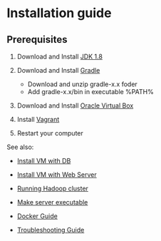 # Installation guide

## Prerequisites
1. Download and Install [JDK 1.8](http://www.oracle.com/technetwork/java/javase/downloads/index.html)
2. Download and Install [Gradle](https://gradle.org/gradle-download/)

	* Download and unzip gradle-x.x foder
	* Add gradle-x.x/bin in executable %PATH%
3. Download and Install [Oracle Virtual Box](https://www.virtualbox.org/wiki/Downloads)
4. Install [Vagrant](http://docs.vagrantup.com/v2/installation/)
5. Restart your computer

See also:

* [Install VM with DB](docs/Database.md)

* [Install VM with Web Server](docs/WebServer.md)

* [Running Hadoop cluster](docs/Hadoop.md)

* [Make server executable](docs/MakeExecutable.md)

* [Docker Guide](docs/Docker.md)

* [Troubleshooting Guide](docs/TroubleshootingGuide.md)
